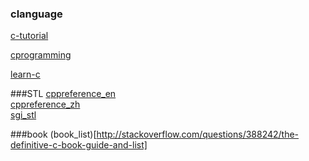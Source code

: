 ### clanguage

[c-tutorial](http://www.cprogramming.com/tutorial/c-tutorial.html "c-tutorial")

[cprogramming](http://www.tutorialspoint.com/cprogramming/ "cprogramming")

[learn-c](http://www.learn-c.org/ "learn-c")


###STL
[cppreference_en](http://en.cppreference.com/w/cpp)  
[cppreference_zh](http://zh.cppreference.com/w/cpp)    
[sgi_stl](http://www.sgi.com/tech/stl/)  

###book
(book_list)[http://stackoverflow.com/questions/388242/the-definitive-c-book-guide-and-list]

